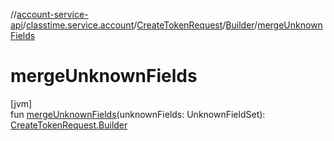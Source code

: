 //[account-service-api](../../../../index.md)/[classtime.service.account](../../index.md)/[CreateTokenRequest](../index.md)/[Builder](index.md)/[mergeUnknownFields](merge-unknown-fields.md)

# mergeUnknownFields

[jvm]\
fun [mergeUnknownFields](merge-unknown-fields.md)(unknownFields: UnknownFieldSet): [CreateTokenRequest.Builder](index.md)
